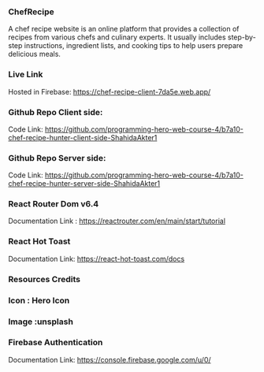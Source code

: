 ### ChefRecipe
A chef recipe website is an online platform that provides a collection of recipes from various chefs and culinary experts. It usually includes step-by-step instructions, ingredient lists, and cooking tips to help users prepare delicious meals.


### Live Link
Hosted in Firebase: https://chef-recipe-client-7da5e.web.app/

### Github Repo Client side:
Code Link: https://github.com/programming-hero-web-course-4/b7a10-chef-recipe-hunter-client-side-ShahidaAkter1


### Github Repo Server side:
Code Link: https://github.com/programming-hero-web-course-4/b7a10-chef-recipe-hunter-server-side-ShahidaAkter1

### React Router Dom v6.4
Documentation Link : https://reactrouter.com/en/main/start/tutorial

### React Hot Toast
Documentation Link: https://react-hot-toast.com/docs


### Resources Credits
### Icon : Hero Icon
### Image :unsplash


### Firebase Authentication
Documentation Link: https://console.firebase.google.com/u/0/